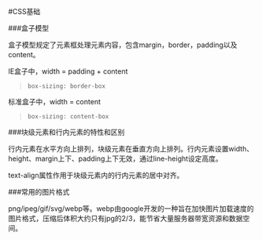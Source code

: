 #CSS基础

###盒子模型

盒子模型规定了元素框处理元素内容，包含margin，border，padding以及content。

IE盒子中，width = padding + content
>
>     box-sizing: border-box

标准盒子中，width = content
>
>     box-sizing: content-box

###块级元素和行内元素的特性和区别

行内元素在水平方向上排列，块级元素在垂直方向上排列。行内元素设置width、height、margin上下、padding上下无效，通过line-height设定高度。

text-align属性作用于块级元素内的行内元素的居中对齐。

###常用的图片格式

png/ipeg/gif/svg/webp等。webp由google开发的一种旨在加快图片加载速度的图片格式，压缩后体积大约只有jpg的2/3，能节省大量服务器带宽资源和数据空间。





